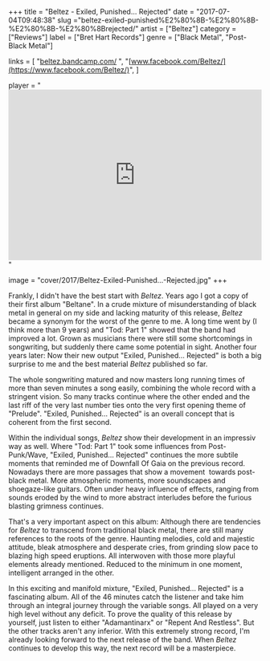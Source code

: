 +++
title = "Beltez - Exiled, Punished​.​.​. ​Rejected"
date = "2017-07-04T09:48:38"
slug ="beltez-exiled-punished%E2%80%8B-%E2%80%8B-%E2%80%8B-%E2%80%8Brejected/"
artist = ["Beltez"]
category = ["Reviews"]
label = ["Bret Hart Records"]
genre = ["Black Metal", "Post-Black Metal"]

links = [
    "[beltez.bandcamp.com/](https://www.facebook.com/Beltez/)  ",
    "[www.facebook.com/Beltez/](https://www.facebook.com/Beltez/)",
]

player = "<iframe style='border: 0; width: 100%; height: 340px;' src='https://bandcamp.com/EmbeddedPlayer/album=765219057/size=large/bgcol=333333/linkcol=ffffff/artwork=none/transparent=true/' ></iframe>"

image = "cover/2017/Beltez-Exiled-Punished...-Rejected.jpg"
+++

Frankly, I didn't have the best start with *Beltez*. Years ago I got a copy of their first album "Beltane". In a crude mixture of misunderstanding of black metal in general on my side and lacking maturity of this release, *Beltez* became a synonym for the worst of the genre to me. A long time went by (I think more than 9 years) and "Tod: Part 1" showed that the band had improved a lot. Grown as musicians there were still some shortcomings in songwriting, but suddenly there came some potential in sight. Another four years later: Now their new output "Exiled, Punished... Rejected" is both a big surprise to me and the best material *Beltez* published so far.

The whole songwriting matured and now masters long running times of more than seven minutes a song easily, combining the whole record with a stringent vision. So many tracks continue where the other ended and the last riff of the very last number ties onto the very first opening theme of "Prelude". "Exiled, Punished... Rejected" is an overall concept that is coherent from the first second.

Within the individual songs, *Beltez* show their development in an impressiv way as well. Where "Tod: Part 1" took some influences from Post-Punk/Wave, "Exiled, Punished... Rejected" continues the more subtile moments that reminded me of Downfall Of Gaia on the previous record. Nowadays there are more passages that show a movement  towards post-black metal. More atmospheric moments, more soundscapes and shoegaze-like guitars. Often under heavy influence of effects, ranging from sounds eroded by the wind to more abstract interludes before the furious blasting grimness continues.

That's a very important aspect on this album: Although there are tendencies for *Beltez* to transcend from traditional black metal, there are still many references to the roots of the genre. Haunting melodies, cold and majestic attitude, bleak atmosphere and desperate cries, from grinding slow pace to blazing high speed eruptions. All interwoven with those more playful elements already mentioned. Reduced to the minimum in one moment, intelligent arranged in the other.

In this exciting and manifold mixture, "Exiled, Punished... Rejected" is a fascinating album. All of the 46 minutes catch the listener and take him through an integral journey through the variable songs. All played on a very high level without any deficit. To prove the quality of this release by yourself, just listen to either "Adamantinarx" or "Repent And Restless". But the other tracks aren't any inferior.
With this extremely strong record, I'm already looking forward to the next release of the band. When *Beltez* continues to develop this way, the next record will be a masterpiece.  
